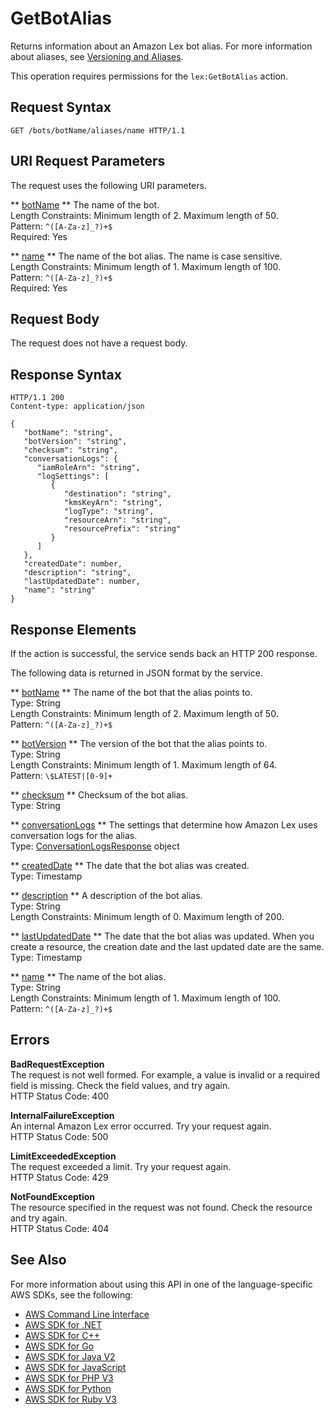 # GetBotAlias<a name="API_GetBotAlias"></a>

Returns information about an Amazon Lex bot alias\. For more information about aliases, see [Versioning and Aliases](versioning-aliases.md)\.

This operation requires permissions for the `lex:GetBotAlias` action\.

## Request Syntax<a name="API_GetBotAlias_RequestSyntax"></a>

```
GET /bots/botName/aliases/name HTTP/1.1
```

## URI Request Parameters<a name="API_GetBotAlias_RequestParameters"></a>

The request uses the following URI parameters\.

 ** [botName](#API_GetBotAlias_RequestSyntax) **   <a name="lex-GetBotAlias-request-botName"></a>
The name of the bot\.  
Length Constraints: Minimum length of 2\. Maximum length of 50\.  
Pattern: `^([A-Za-z]_?)+$`   
Required: Yes

 ** [name](#API_GetBotAlias_RequestSyntax) **   <a name="lex-GetBotAlias-request-name"></a>
The name of the bot alias\. The name is case sensitive\.  
Length Constraints: Minimum length of 1\. Maximum length of 100\.  
Pattern: `^([A-Za-z]_?)+$`   
Required: Yes

## Request Body<a name="API_GetBotAlias_RequestBody"></a>

The request does not have a request body\.

## Response Syntax<a name="API_GetBotAlias_ResponseSyntax"></a>

```
HTTP/1.1 200
Content-type: application/json

{
   "botName": "string",
   "botVersion": "string",
   "checksum": "string",
   "conversationLogs": { 
      "iamRoleArn": "string",
      "logSettings": [ 
         { 
            "destination": "string",
            "kmsKeyArn": "string",
            "logType": "string",
            "resourceArn": "string",
            "resourcePrefix": "string"
         }
      ]
   },
   "createdDate": number,
   "description": "string",
   "lastUpdatedDate": number,
   "name": "string"
}
```

## Response Elements<a name="API_GetBotAlias_ResponseElements"></a>

If the action is successful, the service sends back an HTTP 200 response\.

The following data is returned in JSON format by the service\.

 ** [botName](#API_GetBotAlias_ResponseSyntax) **   <a name="lex-GetBotAlias-response-botName"></a>
The name of the bot that the alias points to\.  
Type: String  
Length Constraints: Minimum length of 2\. Maximum length of 50\.  
Pattern: `^([A-Za-z]_?)+$` 

 ** [botVersion](#API_GetBotAlias_ResponseSyntax) **   <a name="lex-GetBotAlias-response-botVersion"></a>
The version of the bot that the alias points to\.  
Type: String  
Length Constraints: Minimum length of 1\. Maximum length of 64\.  
Pattern: `\$LATEST|[0-9]+` 

 ** [checksum](#API_GetBotAlias_ResponseSyntax) **   <a name="lex-GetBotAlias-response-checksum"></a>
Checksum of the bot alias\.  
Type: String

 ** [conversationLogs](#API_GetBotAlias_ResponseSyntax) **   <a name="lex-GetBotAlias-response-conversationLogs"></a>
The settings that determine how Amazon Lex uses conversation logs for the alias\.  
Type: [ConversationLogsResponse](API_ConversationLogsResponse.md) object

 ** [createdDate](#API_GetBotAlias_ResponseSyntax) **   <a name="lex-GetBotAlias-response-createdDate"></a>
The date that the bot alias was created\.  
Type: Timestamp

 ** [description](#API_GetBotAlias_ResponseSyntax) **   <a name="lex-GetBotAlias-response-description"></a>
A description of the bot alias\.  
Type: String  
Length Constraints: Minimum length of 0\. Maximum length of 200\.

 ** [lastUpdatedDate](#API_GetBotAlias_ResponseSyntax) **   <a name="lex-GetBotAlias-response-lastUpdatedDate"></a>
The date that the bot alias was updated\. When you create a resource, the creation date and the last updated date are the same\.  
Type: Timestamp

 ** [name](#API_GetBotAlias_ResponseSyntax) **   <a name="lex-GetBotAlias-response-name"></a>
The name of the bot alias\.  
Type: String  
Length Constraints: Minimum length of 1\. Maximum length of 100\.  
Pattern: `^([A-Za-z]_?)+$` 

## Errors<a name="API_GetBotAlias_Errors"></a>

 **BadRequestException**   
The request is not well formed\. For example, a value is invalid or a required field is missing\. Check the field values, and try again\.  
HTTP Status Code: 400

 **InternalFailureException**   
An internal Amazon Lex error occurred\. Try your request again\.  
HTTP Status Code: 500

 **LimitExceededException**   
The request exceeded a limit\. Try your request again\.  
HTTP Status Code: 429

 **NotFoundException**   
The resource specified in the request was not found\. Check the resource and try again\.  
HTTP Status Code: 404

## See Also<a name="API_GetBotAlias_SeeAlso"></a>

For more information about using this API in one of the language\-specific AWS SDKs, see the following:
+  [ AWS Command Line Interface](https://docs.aws.amazon.com/goto/aws-cli/lex-models-2017-04-19/GetBotAlias) 
+  [ AWS SDK for \.NET](https://docs.aws.amazon.com/goto/DotNetSDKV3/lex-models-2017-04-19/GetBotAlias) 
+  [ AWS SDK for C\+\+](https://docs.aws.amazon.com/goto/SdkForCpp/lex-models-2017-04-19/GetBotAlias) 
+  [ AWS SDK for Go](https://docs.aws.amazon.com/goto/SdkForGoV1/lex-models-2017-04-19/GetBotAlias) 
+  [ AWS SDK for Java V2](https://docs.aws.amazon.com/goto/SdkForJavaV2/lex-models-2017-04-19/GetBotAlias) 
+  [ AWS SDK for JavaScript](https://docs.aws.amazon.com/goto/AWSJavaScriptSDK/lex-models-2017-04-19/GetBotAlias) 
+  [ AWS SDK for PHP V3](https://docs.aws.amazon.com/goto/SdkForPHPV3/lex-models-2017-04-19/GetBotAlias) 
+  [ AWS SDK for Python](https://docs.aws.amazon.com/goto/boto3/lex-models-2017-04-19/GetBotAlias) 
+  [ AWS SDK for Ruby V3](https://docs.aws.amazon.com/goto/SdkForRubyV3/lex-models-2017-04-19/GetBotAlias) 
